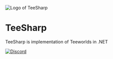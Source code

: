 ![Logo of TeeSharp](https://github.com/Matodor/TeeSharp/master/res/TeeSharp.png) 

# TeeSharp
TeeSharp is implementation of Teeworlds in .NET

[![Discord](https://img.shields.io/discord/403578274284044299.svg)](https://discord.gg/qgBV9qZ)
